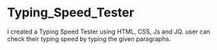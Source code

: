 # Typing_Speed_Tester
I created a Typing Speed Tester using HTML, CSS, Js and JQ. user can check their typing speed by typing the given paragraphs.
